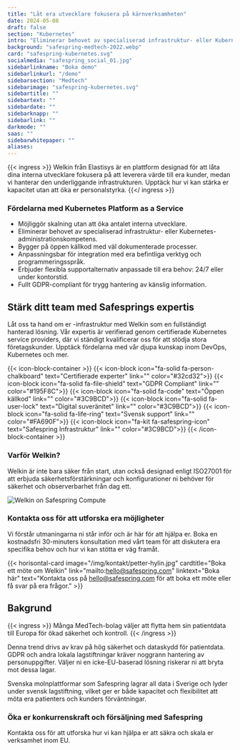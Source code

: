 ```yaml
---
title: "Låt era utvecklare fokusera på kärnverksamheten"
date: 2024-05-08
draft: false
section: "Kubernetes"
intro: "Eliminerar behovet av specialiserad infrastruktur- eller Kubernetes-administrationskompetens."
background: "safespring-medtech-2022.webp"
card: "safespring-kubernetes.svg"
socialmedia: "safespring_social_01.jpg"
sidebarlinkname: "Boka demo"
sidebarlinkurl: "/demo"
sidebarsection: "Medtech"
sidebarimage: "safespring-kubernetes.svg"
sidebartitle: ""
sidebartext: ""
sidebardate: ""
sidebarknapp: ""
sidebarlink: ""
darkmode: ""
saas: ""
sidebarwhitepaper: ""
aliases:
---
```


{{< ingress >}}
Welkin från Elastisys är en plattform designad för att låta dina interna utvecklare fokusera på att leverera värde till era kunder, medan vi hanterar den underliggande infrastrukturen. Upptäck hur vi kan stärka er kapacitet utan att öka er personalstyrka.
{{</ ingress >}}

### Fördelarna med Kubernetes Platform as a Service
- Möjliggör skalning utan att öka antalet interna utvecklare.
- Eliminerar behovet av specialiserad infrastruktur- eller Kubernetes-administrationskompetens.
- Bygger på öppen källkod med väl dokumenterade processer.
- Anpassningsbar för integration med era befintliga verktyg och programmeringsspråk.
- Erbjuder flexibla supportalternativ anpassade till era behov: 24/7 eller under kontorstid.
- Fullt GDPR-compliant för trygg hantering av känslig information.

## Stärk ditt team med Safesprings expertis
Låt oss ta hand om er -infrastruktur med Welkin som en fullständigt hanterad lösning. Vår expertis är verifierad genom certifierade Kubernetes service providers, där vi ständigt kvalificerar oss för att stödja stora företagskunder. Upptäck fördelarna med vår djupa kunskap inom DevOps, Kubernetes och mer.

{{< icon-block-container >}}
    {{< icon-block icon="fa-solid fa-person-chalkboard" text="Certifierade experter" link="" color="#32cd32">}}
    {{< icon-block icon="fa-solid fa-file-shield" text="GDPR Compliant" link="" color="#195F8C">}}
    {{< icon-block icon="fa-solid fa-code" text="Öppen källkod" link="" color="#3C9BCD">}}
    {{< icon-block icon="fa-solid fa-user-lock" text="Digital suveränitet" link="" color="#3C9BCD">}}
    {{< icon-block icon="fa-solid fa-life-ring" text="Svensk support" link="" color="#FA690F">}}
    {{< icon-block icon="fa-kit fa-safespring-icon" text="Safespring Infrastruktur" link="" color="#3C9BCD">}}
{{< /icon-block-container >}}

### Varför Welkin?
Welkin är inte bara säker från start, utan också designad enligt ISO27001 för att erbjuda säkerhetsförstärkningar och konfigurationer ni behöver för säkerhet och observerbarhet från dag ett.

![Welkin on Safespring Compute](/img/saas/safespring-compliant-kubernetes-chart.svg)

### Kontakta oss för att utforska era möjligheter
Vi förstår utmaningarna ni står inför och är här för att hjälpa er. Boka en kostnadsfri 30-minuters konsultation med vårt team för att diskutera era specifika behov och hur vi kan stötta er väg framåt.

{{< horisontal-card image="/img/kontakt/petter-hylin.jpg" cardtitle="Boka ett möte om Welkin" link="mailto:hello@safespring.com" linktext="Boka här" text="Kontakta oss på hello@safespring.com för att boka ett möte eller få svar på era frågor." >}}

## Bakgrund
{{< ingress >}}
Många MedTech-bolag väljer att flytta hem sin patientdata till Europa för ökad säkerhet och kontroll.
{{< /ingress >}}

Denna trend drivs av krav på hög säkerhet och dataskydd för patientdata. GDPR och andra lokala lagstiftningar kräver noggrann hantering av personuppgifter. Väljer ni en icke-EU-baserad lösning riskerar ni att bryta mot dessa lagar.

Svenska molnplattformar som Safespring lagrar all data i Sverige och lyder under svensk lagstiftning, vilket ger er både kapacitet och flexibilitet att möta era patienters och kunders förväntningar.

### Öka er konkurrenskraft och försäljning med Safespring
Kontakta oss för att utforska hur vi kan hjälpa er att säkra och skala er verksamhet inom EU.


